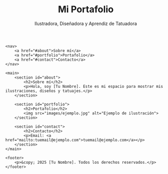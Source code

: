 <!DOCTYPE html>
<html lang="en">
<head>
    <meta charset="UTF-8">
    <meta name="viewport" content="width=device-width, initial-scale=1.0">
    <title>Mi Portafolio</title>
    <link rel="stylesheet" href="style.css">
</head>
<body>
    <header>
        <h1>Mi Portafolio</h1>
        <p>Ilustradora, Diseñadora y Aprendiz de Tatuadora</p>
    </header>

    <nav>
        <a href="#about">Sobre mí</a>
        <a href="#portfolio">Portafolio</a>
        <a href="#contact">Contacto</a>
    </nav>

    <main>
        <section id="about">
            <h2>Sobre mí</h2>
            <p>Hola, soy [Tu Nombre]. Este es mi espacio para mostrar mis ilustraciones, diseños y tatuajes.</p>
        </section>

        <section id="portfolio">
            <h2>Portafolio</h2>
            <img src="images/ejemplo.jpg" alt="Ejemplo de ilustración">
        </section>

        <section id="contact">
            <h2>Contacto</h2>
            <p>Email: <a href="mailto:tuemail@ejemplo.com">tuemail@ejemplo.com</a></p>
        </section>
    </main>

    <footer>
        <p>&copy; 2025 [Tu Nombre]. Todos los derechos reservados.</p>
    </footer>
</body>
</html>
